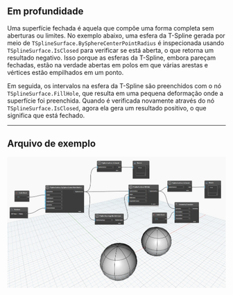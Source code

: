 ## Em profundidade
Uma superfície fechada é aquela que compõe uma forma completa sem aberturas ou limites.
No exemplo abaixo, uma esfera da T-Spline gerada por meio de `TSplineSurface.BySphereCenterPointRadius` é inspecionada usando `TSplineSurface.IsClosed` para verificar se está aberta, o que retorna um resultado negativo. Isso porque as esferas da T-Spline, embora pareçam fechadas, estão na verdade abertas em polos em que várias arestas e vértices estão empilhados em um ponto.

Em seguida, os intervalos na esfera da T-Spline são preenchidos com o nó `TSplineSurface.FillHole`, que resulta em uma pequena deformação onde a superfície foi preenchida. Quando é verificada novamente através do nó `TSplineSurface.IsClosed`, agora ela gera um resultado positivo, o que significa que está fechado.
___
## Arquivo de exemplo

![TSplineSurface.IsClosed](./Autodesk.DesignScript.Geometry.TSpline.TSplineSurface.IsClosed_img.jpg)
